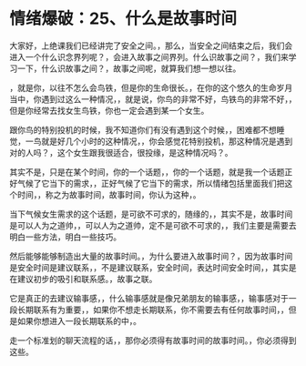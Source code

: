 # 情绪爆破：25、什么是故事时间

大家好，上绝课我们已经讲完了安全之间。，那么，当安全之间结束之后，我们会进入一个什么识念界列呢？，会进入故事之间界列。什么识故事之间？，我们来学习一下，什么识故事之间？，故事之间呢，就算我们想一想以往。

，就是你，以往不怎么会鸟铁，但是你的生命很长。，在你的这个悠久的生命岁月当中，你遇到过这么一种情况，，就是说，你鸟的非常不好，鸟铁鸟的非常不好，，但是你经常去找女生鸟铁，你也一定会遇到某一个女生。

跟你鸟的特别投机的时候，我不知道你们有没有遇到这个时候，，困难都不想睡觉，一鸟就是好几个小时的这种情况，，你会感觉花特别投机，那这种情况是遇到对的人吗？，这个女生跟我很适合，很投缘，是这种情况吗？。

其实不是，只是在某个时间，你的一个话题，，你的一个话题，就是我一个话题正好气候了它当下的需求，，正好气候了它当下的需求，所以情绪包括里面我们把这个时间，，称之为故事时间，故事时间，你认为这种，。

当下气候女生需求的这个话题，是可欲不可求的，随缘的，，其实不是，故事时间是可以人为之道帅，，可以人为之道帅，定不是可欲不可求的，，我们主要是需要去明白一些方法，明白一些技巧。

然后能够能够制造出大量的故事时间。，为什么要进入故事时间？，因为故事时间是安全时间是建议联系，，不是建议联系，安全时间，表达时间安全时间，，其实是在建议初步的吸引和联系感。，故事之联。

它是真正的去建议输事感，，什么输事感就是像兄弟朋友的输事感，，输事感对于一段长期联系有为重要，，如果你不想走长期联系，你不需要去有任何故事时间，，但是如果你想进入一段长期联系的中，。

走一个标准划的聊天流程的话，，那你必须得有故事时间的故事时间。，你必须得到这些。